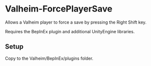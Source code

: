 # Valheim-ForcePlayerSave
Allows a Valheim player to force a save by pressing the Right Shift key.

Requires the BepInEx plugin and additional UnityEngine libraries.

## Setup
Copy to the Valheim/BepInEx/plugins folder.

